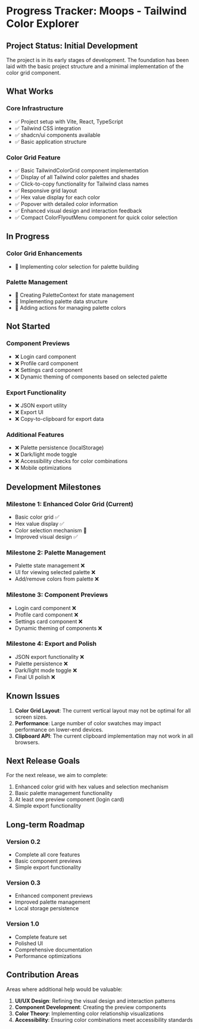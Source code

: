 # Progress Tracker: Moops - Tailwind Color Explorer

## Project Status: Initial Development

The project is in its early stages of development. The foundation has been laid with the basic project structure and a minimal implementation of the color grid component.

## What Works

### Core Infrastructure
- ✅ Project setup with Vite, React, TypeScript
- ✅ Tailwind CSS integration
- ✅ shadcn/ui components available
- ✅ Basic application structure

### Color Grid Feature
- ✅ Basic TailwindColorGrid component implementation
- ✅ Display of all Tailwind color palettes and shades
- ✅ Click-to-copy functionality for Tailwind class names
- ✅ Responsive grid layout
- ✅ Hex value display for each color
- ✅ Popover with detailed color information
- ✅ Enhanced visual design and interaction feedback
- ✅ Compact ColorFlyoutMenu component for quick color selection

## In Progress

### Color Grid Enhancements
- 🔄 Implementing color selection for palette building

### Palette Management
- 🔄 Creating PaletteContext for state management
- 🔄 Implementing palette data structure
- 🔄 Adding actions for managing palette colors

## Not Started

### Component Previews
- ❌ Login card component
- ❌ Profile card component
- ❌ Settings card component
- ❌ Dynamic theming of components based on selected palette

### Export Functionality
- ❌ JSON export utility
- ❌ Export UI
- ❌ Copy-to-clipboard for export data

### Additional Features
- ❌ Palette persistence (localStorage)
- ❌ Dark/light mode toggle
- ❌ Accessibility checks for color combinations
- ❌ Mobile optimizations

## Development Milestones

### Milestone 1: Enhanced Color Grid (Current)
- Basic color grid ✅
- Hex value display ✅
- Color selection mechanism 🔄
- Improved visual design ✅

### Milestone 2: Palette Management
- Palette state management ❌
- UI for viewing selected palette ❌
- Add/remove colors from palette ❌

### Milestone 3: Component Previews
- Login card component ❌
- Profile card component ❌
- Settings card component ❌
- Dynamic theming of components ❌

### Milestone 4: Export and Polish
- JSON export functionality ❌
- Palette persistence ❌
- Dark/light mode toggle ❌
- Final UI polish ❌

## Known Issues

1. **Color Grid Layout**: The current vertical layout may not be optimal for all screen sizes.
2. **Performance**: Large number of color swatches may impact performance on lower-end devices.
3. **Clipboard API**: The current clipboard implementation may not work in all browsers.

## Next Release Goals

For the next release, we aim to complete:

1. Enhanced color grid with hex values and selection mechanism
2. Basic palette management functionality
3. At least one preview component (login card)
4. Simple export functionality

## Long-term Roadmap

### Version 0.2
- Complete all core features
- Basic component previews
- Simple export functionality

### Version 0.3
- Enhanced component previews
- Improved palette management
- Local storage persistence

### Version 1.0
- Complete feature set
- Polished UI
- Comprehensive documentation
- Performance optimizations

## Contribution Areas

Areas where additional help would be valuable:

1. **UI/UX Design**: Refining the visual design and interaction patterns
2. **Component Development**: Creating the preview components
3. **Color Theory**: Implementing color relationship visualizations
4. **Accessibility**: Ensuring color combinations meet accessibility standards
